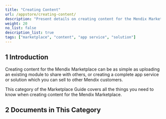 ```yaml
---
title: "Creating Content"
url: /appstore/creating-content/
description: "Present details on creating content for the Mendix Marketplace."
weight: 20
no_list: false
description_list: true
tags: ["marketplace", "content", "app service", "solution"]
---
```


## 1 Introduction

Creating content for the Mendix Marketplace can be as simple as uploading an existing module to share with others, or creating a complete app service or solution which you can sell to other Mendix customers.

This category of the Marketplace Guide covers all the things you need to know when creating content for the Mendix Marketplace.

## 2 Documents in This Category
